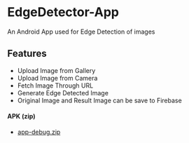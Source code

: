 # EdgeDetector-App
An Android App used for Edge Detection of images

## Features 
- Upload Image from Gallery
- Upload Image from Camera 
- Fetch Image Through URL
- Generate Edge Detected Image 
- Original Image and Result Image can be save to Firebase 
#### APK (zip)
- [app-debug.zip](https://drive.google.com/file/d/1mydJRsI0XFpV0-_zLLpaYctCQQZCwCZo/view?usp=sharing)
